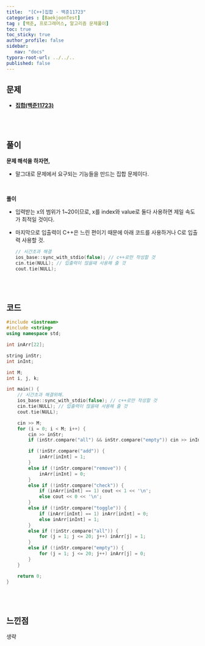 ```yaml
---
title:  "[C++]집합 - 백준11723"
categories : [BaekjoonTest]
tag : [백준, 프로그래머스, 알고리즘 문제풀이]
toc: true
toc_sticky: true
author_profile: false
sidebar:
   nav: "docs"
typora-root-url: ../../..
published: false
---
```




## 문제

* **[집합(백준11723)](https://www.acmicpc.net/problem/11723)**

<br><br>

## 풀이

**문제 해석을 하자면,**

* 말그대로 문제에서 요구되는 기능들을 만드는 집합 문제이다.

<br>

**풀이**

* 입력받는 x의 범위가 1~20이므로, x를 index와 value로 둘다 사용하면 제일 속도가 최적일 것이다.

* 마지막으로 입출력이 C++은 느린 편이기 때문에 아래 코드를 사용하거나 C로 입출력 사용할 것.

  ```c++
  // 시간초과 해결
  ios_base::sync_with_stdio(false); // c++로만 작성할 것
  cin.tie(NULL); // 입출력이 많을때 사용해 줄 것
  cout.tie(NULL);
  ```

<br><br>

## 코드

```c++
#include <iostream>
#include <string>
using namespace std;

int inArr[22];

string inStr;
int inInt;

int M;
int i, j, k;

int main() {
	// 시간초과 해결위해.
	ios_base::sync_with_stdio(false); // c++로만 작성할 것
	cin.tie(NULL); // 입출력이 많을때 사용해 줄 것
	cout.tie(NULL);

	cin >> M;
	for (i = 0; i < M; i++) {
		cin >> inStr;
		if (inStr.compare("all") && inStr.compare("empty")) cin >> inInt;

		if (!inStr.compare("add")) {
			inArr[inInt] = 1;
		}
		else if (!inStr.compare("remove")) {
			inArr[inInt] = 0;
		}
		else if (!inStr.compare("check")) {
			if (inArr[inInt] == 1) cout << 1 << '\n';
			else cout << 0 << '\n';
		}
		else if (!inStr.compare("toggle")) {
			if (inArr[inInt] == 1) inArr[inInt] = 0;
			else inArr[inInt] = 1;
		}
		else if (!inStr.compare("all")) {
			for (j = 1; j <= 20; j++) inArr[j] = 1;
		}
		else if (!inStr.compare("empty")) {
			for (j = 1; j <= 20; j++) inArr[j] = 0;
		}
	}

	return 0;
}
```

<br><br>

## 느낀점

생략
